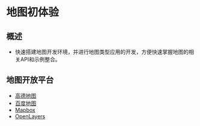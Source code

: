 # 地图初体验

## 概述

- 快速搭建地图开发环境，并进行地图类型应用的开发，方便快速掌握地图的相关API和示例整合。

## 地图开放平台

- [高德地图](https://lbs.amap.com/)
- [百度地图](http://lbsyun.baidu.com)
- [Mapbox](https://www.mapbox.com/)
- [OpenLayers](https://openlayers.org/)
